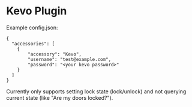 
# Kevo Plugin

Example config.json:

    {
      "accessories": [
        {
            "accessory": "Kevo",
            "username": "test@example.com",
            "password": "<your kevo password>"
        }
      ]
    }

Currently only supports setting lock state (lock/unlock) and not querying current state (like "Are my doors locked?").